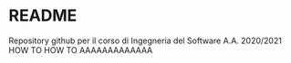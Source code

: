 # README
Repository github per il corso di Ingegneria del Software A.A. 2020/2021
HOW TO
HOW TO
AAAAAAAAAAAAA
